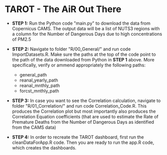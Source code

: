 
# TAROT - The AiR Out There

* **STEP 1:** Run the Python code "main.py" to download the data from Copernicus CAMS. The output data will be a list of NUTS3 regions with a column for the Number of Dangerous Days due to high concentrations of PM2.5
  
* **STEP 2:** Navigate to folder "R/00_General/" and run code ImportDatasets.R. Make sure the paths at the top of the code point to the path of the data downloaded from Python in **STEP 1** above. More specifically, verify or ammend appropriately the following paths:
  * general_path
  * reanal_yearly_path
  * reanal_mnthly_path
  * forcst_mnthly_path

* **STEP 3:** In case you want to see the Correlation calculation, navigate to folder "R/01_Correlation/" and run code Correlation_Code.R. This produces the Correlation plot but most importantly also produces the Correlation Equation coefficients (that are used to estimate the Rate of Premature Deaths from the Number of Dangerous Days as identified from the CAMS data)

* **STEP 4:** In order to recreate the TAROT dashboard, first run the cleanDataForApp.R code. Then you are ready to run the app.R code, which creates the dashboards.
